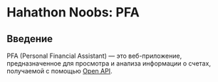# Hahathon Noobs: PFA

## Введение

PFA (Personal Financial Assistant) — это веб-приложение, предназначенное для просмотра и анализа информации о счетах,
получаемой с помощью [Open API](https://openbankingrussia.ru).
